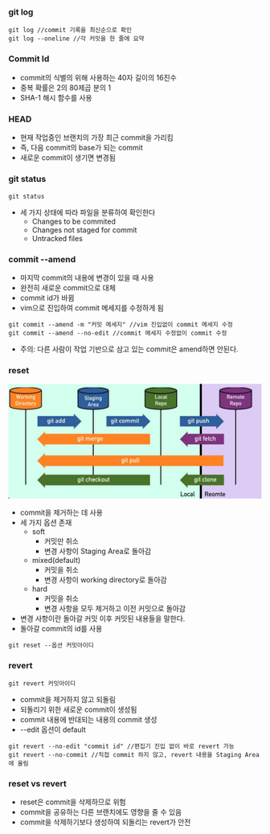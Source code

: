 ### git log
    git log //commit 기록을 최신순으로 확인
    git log --oneline //각 커밋을 한 줄에 요약

### Commit Id
- commit의 식별의 위해 사용하는 40자 길이의 16진수
- 중복 확률은 2의 80제곱 분의 1
- SHA-1 해시 함수를 사용

### HEAD
- 현재 작업중인 브랜치의 가장 최근 commit을 가리킴
- 즉, 다음 commit의 base가 되는 commit
- 새로운 commit이 생기면 변경됨

### git status
    git status
- 세 가지 상태에 따라 파일을 분류하여 확인한다
    + Changes to be commited
    + Changes not staged for commit
    + Untracked files

### commit --amend
- 마지막 commit의 내용에 변경이 있을 때 사용
- 완전히 새로운 commit으로 대체
- commit id가 바뀜
- vim으로 진입하여 commit 메세지를 수정하게 됨
```
git commit --amend -m "커밋 메세지" //vim 진입없이 commit 메세지 수정
git commit --amend --no-edit //commit 메세지 수정없이 commit 수정
```
- 주의: 다른 사람이 작업 기반으로 삼고 있는 commit은 amend하면 안된다.

### reset
![alt text](image.png)
- commit을 제거하는 데 사용
- 세 가지 옵션 존재
    + soft
        * 커밋만 취소
        * 변경 사항이 Staging Area로 돌아감
    + mixed(default)
        * 커밋을 취소
        * 변경 사항이 working directory로 돌아감
    + hard
        * 커밋을 취소
        * 변경 사항을 모두 제거하고 이전 커밋으로 돌아감
- 변경 사항이란 돌아갈 커밋 이후 커밋된 내용들을 말한다.
- 돌아갈 commit의 id를 사용
```
git reset --옵션 커밋아이디
```

### revert
    git revert 커밋아이디
- commit을 제거하지 않고 되돌림
- 되돌리기 위한 새로운 commit이 생성됨
- commit 내용에 반대되는 내용의 commit 생성
- --edit 옵션이 default
```
git revert --no-edit "commit id" //편집기 진입 없이 바로 revert 가능
git revert --no-commit //직접 commit 하지 않고, revert 내용을 Staging Area에 올림
```
### reset vs revert
- reset은 commit을 삭제하므로 위험
- commit을 공유하는 다른 브랜치에도 영향을 줄 수 있음
- commit을 삭제하기보다 생성하여 되돌리는 revert가 안전